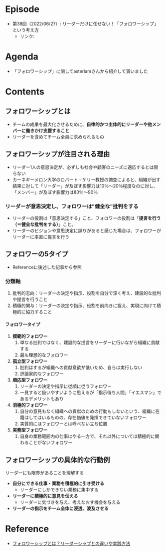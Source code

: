 # Episode
- 第38回（2022/06/27）: リーダーだけに任せない！「フォロワーシップ」という考え方
    - リンク: 

# Agenda
- 「フォロワーシップ」に関してasteriamさんから紹介して貰いました

# Contents
## フォロワーシップとは
- チームの成果を最大化させるために、**自律的かつ主体的にリーダーや他メンバーに働きかけ支援すること**
- リーダーを含めてチーム全員に求められるもの
## フォロワーシップが注目される理由
- リーダー1人の意思決定が、必ずしも社会や顧客のニーズに適応するとは限らない
- カーネギーメロン大学のロバート・ケリー教授の調査によると、組織が出す結果に対して「リーダー」が及ぼす影響力は10％～20％程度なのに対し、「メンバー」が及ぼす影響力は80％～90％
### リーダーが意思決定し、フォロワーは"健全な"批判をする
- リーダーの役割は「意思決定する」こと、フォロワーの役割は「**提言を行う（＝健全な批判をする）**」こと。
- リーダーのビジョンや意思決定に誤りがあると感じた場合は、フォロワーがリーダーに率直に提言を行う
## フォロワーの5タイプ
- Referenceに後述した記事から参照
### 分類軸
1. 批判的志向：リーダーの決定や指示、役割を自分で深く考え、建設的な批判や提言を行うこと 
2. 積極的関与：リーダーの決定や指示、役割を前向きに捉え、実現に向けて積極的に協力すること
#### フォロワータイプ
1. **模範的フォロワー**
   1. 単なる批判ではなく、建設的な提言をリーダーに行いながら組織に貢献する
   2. 最も理想的なフォロワー
2. **孤立型フォロワー**
   1. 批判はするが組織への貢献意欲が低いため、自らは実行しない
   2. 評論家的なフォロワー
3. **順応型フォロワー**
   1. リーダーの決定や指示に従順に従うフォロワー 
   2. 一見すると扱いやすいように思えるが「指示待ち人間」「イエスマン」であるデメリットもあり 
4. **消極的フォロワー**
   1. 自分の意見もなく組織への貢献のための行動もしないという、組織に在籍はしてはいるものの、存在価値を発揮できていないフォロワー 
   2. 実質的にはフォロワーとは呼べない立ち位置
5. **実務型フォロワー**
   1. 自身の業務範囲内の仕事はやる一方で、それ以外については積極的に関わることがないフォロワー
## フォロワーシップの具体的な行動例
リーダーにも限界があることを理解する
- **自分にできる仕事・業務を積極的に引き受ける**
    - リーダーにしかできない業務に集中する
- **リーダーに積極的に意見を伝える**
    - リーダーに気づきを与え、考えなおす機会を与える
- **リーダーの指示をチーム全体に浸透、波及させる**
# Reference
- [フォロワーシップとは？リーダーシップとの違いや実践方法](https://mba.globis.ac.jp/careernote/1239.html)
